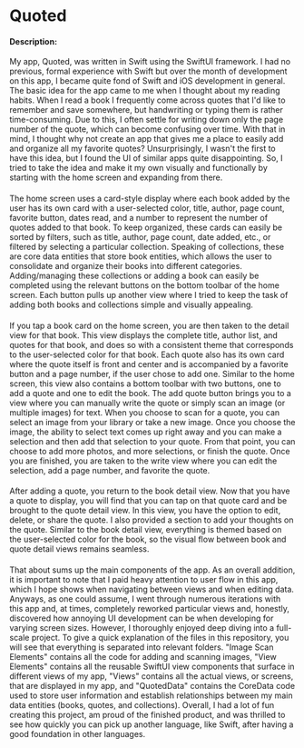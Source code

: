 # Quoted
#### Description:
My app, Quoted, was written in Swift using the SwiftUI framework. I had no previous, formal experience with Swift but over the month of development on this app, I became quite fond of Swift and iOS development in general. The basic idea for the app came to me when I thought about my reading habits. When I read a book I frequently come across quotes that I'd like to remember and save somewhere, but handwriting or typing them is rather time-consuming. Due to this, I often settle for writing down only the page number of the quote, which can become confusing over time. With that in mind, I thought why not create an app that gives me a place to easily add and organize all my favorite quotes? Unsurprisingly, I wasn't the first to have this idea, but I found the UI of similar apps quite disappointing. So, I tried to take the idea and make it my own visually and functionally by starting with the home screen and expanding from there.
####
The home screen uses a card-style display where each book added by the user has its own card with a user-selected color, title, author, page count, favorite button, dates read, and a number to represent the number of quotes added to that book. To keep organized, these cards can easily be sorted by filters, such as title, author, page count, date added, etc., or filtered by selecting a particular collection. Speaking of collections, these are core data entities that store book entities, which allows the user to consolidate and organize their books into different categories. Adding/managing these collections or adding a book can easily be completed using the relevant buttons on the bottom toolbar of the home screen. Each button pulls up another view where I tried to keep the task of adding both books and collections simple and visually appealing.
####
If you tap a book card on the home screen, you are then taken to the detail view for that book. This view displays the complete title, author list,  and quotes for that book, and does so with a consistent theme that corresponds to the user-selected color for that book. Each quote also has its own card where the quote itself is front and center and is accompanied by a favorite button and a page number, if the user chose to add one. Similar to the home screen, this view also contains a bottom toolbar with two buttons, one to add a quote and one to edit the book. The add quote button brings you to a view where you can manually write the quote or simply scan an image (or multiple images) for text. When you choose to scan for a quote, you can select an image from your library or take a new image. Once you choose the image, the ability to select text comes up right away and you can make a selection and then add that selection to your quote. From that point, you can choose to add more photos, and more selections, or finish the quote. Once you are finished, you are taken to the write view where you can edit the selection, add a page number, and favorite the quote.
####
After adding a quote, you return to the book detail view. Now that you have a quote to display, you will find that you can tap on that quote card and be brought to the quote detail view. In this view, you have the option to edit, delete, or share the quote. I also provided a section to add your thoughts on the quote. Similar to the book detail view, everything is themed based on the user-selected color for the book, so the visual flow between book and quote detail views remains seamless.
####
That about sums up the main components of the app. As an overall addition, it is important to note that I paid heavy attention to user flow in this app, which I hope shows when navigating between views and when editing data. Anyways, as one could assume, I went through numerous iterations with this app and, at times, completely reworked particular views and, honestly, discovered how annoying UI development can be when developing for varying screen sizes. However, I thoroughly enjoyed deep diving into a full-scale project. To give a quick explanation of the files in this repository, you will see that everything is separated into relevant folders. "Image Scan Elements" contains all the code for adding and scanning images, "View Elements" contains all the reusable SwiftUI view components that surface in different views of my app, "Views" contains all the actual views, or screens, that are displayed in my app, and "QuotedData" contains the CoreData code used to store user information and establish relationships between my main data entities (books, quotes, and collections). Overall, I had a lot of fun creating this project, am proud of the finished product, and was thrilled to see how quickly you can pick up another language, like Swift, after having a good foundation in other languages.
